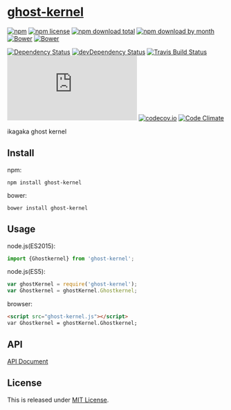 # [ghost-kernel](https://github.com/Ikagaka/ghost-kernel.js)

[![npm](https://img.shields.io/npm/v/ghost-kernel.svg)](https://www.npmjs.com/package/ghost-kernel)
[![npm license](https://img.shields.io/npm/l/ghost-kernel.svg)](https://www.npmjs.com/package/ghost-kernel)
[![npm download total](https://img.shields.io/npm/dt/ghost-kernel.svg)](https://www.npmjs.com/package/ghost-kernel)
[![npm download by month](https://img.shields.io/npm/dm/ghost-kernel.svg)](https://www.npmjs.com/package/ghost-kernel)
[![Bower](https://img.shields.io/bower/v/ghost-kernel.svg)](https://github.com/Ikagaka/ghost-kernel.js)
[![Bower](https://img.shields.io/bower/l/ghost-kernel.svg)](https://github.com/Ikagaka/ghost-kernel.js)

[![Dependency Status](https://david-dm.org/Ikagaka/ghost-kernel.js.svg)](https://david-dm.org/Ikagaka/ghost-kernel.js)
[![devDependency Status](https://david-dm.org/Ikagaka/ghost-kernel.js/dev-status.svg)](https://david-dm.org/Ikagaka/ghost-kernel.js#info=devDependencies)
[![Travis Build Status](https://travis-ci.org/Ikagaka/ghost-kernel.js.svg)](https://travis-ci.org/Ikagaka/ghost-kernel.js)
[![AppVeyor Build Status](https://ci.appveyor.com/api/projects/status/github/Ikagaka/ghost-kernel.js?svg=true)](https://ci.appveyor.com/project/Narazaka/ghost-kernel-js)
[![codecov.io](https://codecov.io/github/Ikagaka/ghost-kernel.js/coverage.svg?branch=master)](https://codecov.io/github/Ikagaka/ghost-kernel.js?branch=master)
[![Code Climate](https://codeclimate.com/github/Ikagaka/ghost-kernel.js/badges/gpa.svg)](https://codeclimate.com/github/Ikagaka/ghost-kernel.js)

ikagaka ghost kernel

## Install

npm:
```
npm install ghost-kernel
```

bower:
```
bower install ghost-kernel
```

## Usage

node.js(ES2015):
```javascript
import {Ghostkernel} from 'ghost-kernel';
```

node.js(ES5):
```javascript
var ghostKernel = require('ghost-kernel');
var Ghostkernel = ghostKernel.Ghostkernel;
```

browser:
```html
<script src="ghost-kernel.js"></script>
var Ghostkernel = ghostKernel.Ghostkernel;
```

## API

[API Document](https://doc.esdoc.org/github.com/Ikagaka/ghost-kernel.js/)

## License

This is released under [MIT License](https://narazaka.net/license/MIT?2016).
